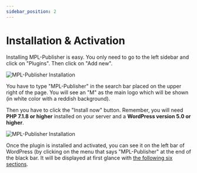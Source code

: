 ```yaml
---
sidebar_position: 2
---
```


# Installation & Activation

Installing MPL-Publisher is easy. You only need to go to the left sidebar and click on "Plugins". Then click on "Add new".

![MPL-Publisher Installation](/img/docs/installation.jpeg)

You have to type "MPL-Publisher" in the search bar placed on the upper right of the page. You will see an "M" as the main logo which will be shown (in white color with a reddish background).

Then you have to click the "Install now" button. Remember, you will need **PHP 7.1.8 or higher** installed on your server and a **WordPress version 5.0 or higher**.

![MPL-Publisher Installation](/img/docs/installation-2.jpeg)

Once the plugin is installed and activated, you can see it on the left bar of WordPress (by clicking on the menu that says "MPL-Publisher" at the end of the black bar. It will be displayed at first glance with [the following six sections](/docs/getting-started).